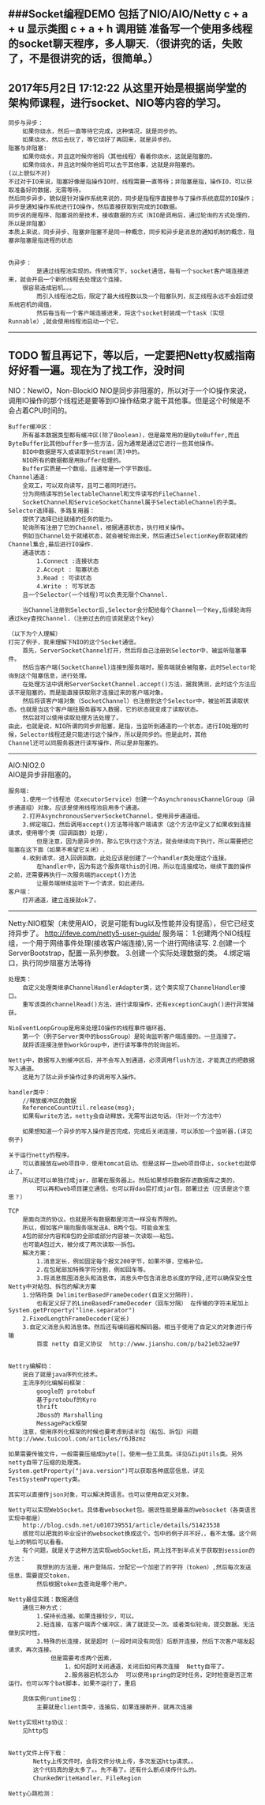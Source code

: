 ###Socket编程DEMO
包括了NIO/AIO/Netty
    c + a + u 显示类图
    c + a + h 调用链
    准备写一个使用多线程的socket聊天程序，多人聊天.（很讲究的话，失败了，不是很讲究的话，很简单。）
---
2017年5月2日 17:12:22 
从这里开始是根据尚学堂的架构师课程，进行socket、NIO等内容的学习。
---
    同步与异步：
        如果你烧水，然后一直等待它完成，这种情况，就是同步的。
        如果烧水，然后去玩了，等它烧好了再回来，就是异步的。
    阻塞与非阻塞:
        如果你烧水，并且这时候你爸妈（其他线程）看着你烧水，这就是阻塞的。
        如果你烧水，并且这时候你爸妈可以去干其他事，这就是非阻塞的。
    (以上貌似不对)
    不过对于IO来说，阻塞好像是指操作IO时，线程需要一直等待；非阻塞是指，操作IO，可以获取准备好的数据，无需等待。
    然后同步异步，貌似是针对操作系统来说的，同步是指程序直接参与了操作系统底层的IO操作；异步是通知操作系统进行IO操作，然后直接获取到完成的IO数据。
    同步说的是程序，阻塞说的是技术，接收数据的方式（NIO是调用后，通过轮询的方式处理的，所以是非阻塞）
    本质上来说，同步异步、阻塞非阻塞不是同一种概念，同步和异步是消息的通知机制的概念，阻塞非阻塞是指进程的状态 
    
        
    伪异步：
            是通过线程池实现的。传统情况下，socket通信，每有一个socket客户端连接进来，就会开启一个新的线程去处理这个连接。
        很容易造成宕机。。。
            而引入线程池之后，限定了最大线程数以及一个阻塞队列，反正线程永远不会超过使系统宕机的阈值，
            然后每当有一个客户端连接进来，将这个socket封装成一个task（实现Runnable）,就会使用线程池启动一个它。
---
TODO 暂且再记下，等以后，一定要把Netty权威指南好好看一遍。现在为了找工作，没时间
---
NIO：NewIO，Non-BlockIO 
    NIO是同步非阻塞的，所以对于一个IO操作来说，调用IO操作的那个线程还是要等到IO操作结束才能干其他事。但是这个时候是不会占着CPU时间的。 
    
    Buffer缓冲区：
        所有基本数据类型都有缓冲区(除了Boolean)，但是最常用的是ByteBuffer,而且ByteBuffer比其他buffer多一些方法，因为通常是通过它进行一些其他操作。
        BIO中数据是写入或读取到Stream(流)中的。
        NIO所有的数据都是用Buffer处理的。
        Buffer实质是一个数组，且通常是一个字节数组。
    Channel通道:
        全双工，可以双向读写，且可二者同时进行。
        分为网络读写的SelectableChannel和文件读写的FileChannel.
        SocketChannel和ServiceSocketChannel属于SelectableChannel的子类。
    Selector选择器、多路复用器：
        提供了选择已经就绪的任务的能力。
        轮询所有注册了它的Channel，根据通道状态，执行相关操作。
        例如当Channel处于就绪状态，就会被轮询出来，然后通过SelectionKey获取就绪的Channel集合,最后进行IO操作.
        通道状态：
            1.Connect :连接状态
            2.Accept : 阻塞状态
            3.Read : 可读状态
            4.Write : 可写状态 
        且一个Selector(一个线程)可以负责无限个Channel.
        
        当Channel注册到Selector后,Selector会分配给每个Channel一个Key,后续轮询将通过key查找Channel.（注册过去的应该就是这个key）
    
    （以下为个人理解）
    打完了例子，我来理解下NIO的这个Socket通信。
        首先，ServerSocketChannel打开，然后将自己注册到Selector中，被监听阻塞事件。
        然后当客户端(SocketChannel)连接到服务端时，服务端就会被阻塞，此时Selector轮询到这个阻塞信息，进行处理。
        在处理方法中调用ServerSocketChannel.accept()方法，据我猜测，此时这个方法应该不是阻塞的，而是能直接获取刚才连接过来的客户端对象。
        然后将该客户端对象（SocketChannel）也注册到这个Selector中，被监听其读取状态。也就是当这个客户端往服务器写入数据，它的状态就变成了读取状态。
        然后就可以使用读取处理方法处理了。
    由此，也就是说，NIO所谓的同步非阻塞，是指，当监听到通道的一个状态，进行IO处理的时候，Selector线程还是只能进行这个操作，所以是同步的。但是此时，其他
    Channel还可以同服务器进行读写操作，所以是非阻塞的。
---
AIO:NIO2.0  
    AIO是异步非阻塞的。
    
    服务端:
        1.使用一个线程池（ExecutorService）创建一个AsynchronousChannelGroup（异步通道组）对象。应该是使用线程池启用多个通道。
        2.打开AsynchronousServerSocketChannel，使用异步通道组。
        3.绑定端口，然后调用accept()方法等待客户端请求（这个方法中定义了如果收到连接请求，使用哪个类（回调函数）处理），
            但是注意，因为是异步的，那么它执行这个方法，就会继续向下执行，所以需要把它阻塞在这下面（如果不希望它关闭）.
        4.收到请求，进入回调函数。此处应该是创建了一个handler类处理这个连接。
            在handler中，因为有这个服务端this的引用。所以在连接成功，继续下面的操作之前，还需要再执行一次服务端的accept()方法
            让服务端继续监听下一个请求，如此递归。
    客户端：
        打开通道，建立连接就ok了。
---
Netty:NIO框架（未使用AIO，说是可能有bug以及性能并没有提高），但它已经支持异步了。
    http://ifeve.com/netty5-user-guide/
    服务端：
        1.创建两个NIO线程组，一个用于网络事件处理(接收客户端连接),另一个进行网络读写.
        2.创建一个ServerBootstrap，配置一系列参数。
        3.创建一个实际处理数据的类。
        4.绑定端口，执行同步阻塞方法等待
        
        
    处理类：
        自定义处理类继承ChannelHandlerAdapter类，这个类实现了ChannelHandler接口。
        重写该类的channelRead()方法，进行读取操作，还有exceptionCaugh()进行异常捕获。
    
    NioEventLoopGroup是用来处理IO操作的线程事件循环器、
        第一个（例子Server类中的bossGroup）是轮询监听客户端连接的。一旦连接了。
        就将该连接注册到workGroup中，进行读写事件的轮询监听。
        
    Netty中，数据写入到缓冲区后，并不会写入到通道，必须调用flush方法，才能真正的把数据写入通道。
        这是为了防止异步操作过多的调用写入操作。
    
    handler类中：
        //释放缓冲区的数据
        ReferenceCountUtil.release(msg);
        如果有write方法，netty会自动释放，无需写出这句话。（针对一个方法中）
        
        如果想知道一个异步的写入操作是否完成，完成后关闭连接，可以添加一个监听器.(详见例子)
    
    关于运行netty的程序。
        可以直接放在web项目中，使用tomcat启动。但是这样一旦web项目停止，socket也就停止了。
        所以还可以单独打成jar，部署在服务器上。然后如果想将数据存进数据库之类的，
            可以再和web项目建立通信，也可以将dao层打成jar包，部署过去（应该是这个意思？）
    
    TCP
        是面向流的协议。也就是所有数据都是河流一样没有界限的。
        所以，假如客户端向服务端发送A、B两个包。可能会发生
        A包的部分内容和B包的全部或部分内容被一次读取——粘包。
        也可能A包过大，被分成了两次读取——拆包。
        解决方案：
            1.消息定长，例如固定每个报文200字节，如果不够，空格补位。
            2.在包尾部加特殊字符分割，例如回车等。
            3.将消息氛围消息头和消息体，消息头中包含消息总长度的字段,还可以确保安全性
    Netty中对粘包、拆包的解决方案
        1.分隔符类 DelimiterBasedFrameDecoder(自定义分隔符)，
            也有定义好了的LineBasedFrameDecoder（回车分隔） 在传输的字符末尾加上System.getProperty("line.separator")
        2.FixedLengthFrameDecoder(定长)
        3.自定义消息头和消息体。然后还有编码器和解码器。相当于使用了自定义的对象进行传输
            百度 netty 自定义协议  http://www.jianshu.com/p/ba21eb32ae97
            
    
    Nettry编解码：
        说白了就是java序列化技术。
        主流序列化编解码框架：
            google的 protobuf
            基于protobuf的Kyro
            thrift
            JBoss的 Marshalling
            MessagePack框架
        注意，使用序列化框架的时候也要考虑到读半包（粘包、拆包）问题 http://www.tuicool.com/articles/r6JBzmz
    
    如果需要传输文件，一般需要压缩成byte[]。使用一些工具类。详见GZipUtils类。另外netty自带了压缩的处理类。
    System.getProperty("java.version")可以获取各种底层信息，详见TestSystemProperty类。
    
    其实可以直接传json对象，可以解决跨语言。也可以使用自定义对象。
    
    Netty可以实现WebSocket。具体看websocket包。据说性能是最高的websocket（各类语言实现中都是）
        http://blog.csdn.net/u010739551/article/details/51423538
        感觉可以把我的毕业设计的websocket换成这个。包中的例子并不好，，看不太懂。这个网址上的稍后可以看看。
        有个问题，就是关于这种方法实现webSocket后，网上找不到半点关于获取到session的方法：
            我想到的方法是，用户登陆后，分配它一个加密了的字符（token）,然后每次发送信息，需要提交token，
            然后根据token去查询是哪个用户。
        
    Netty最佳实践：数据通信
        通信三种方式：
            1.保持长连接。如果连接较少，可以。
            2.短连接，在客户端弄个缓冲区，满了就提交一次。或者类似轮询，提交数据。无法做到实时性。
            3.特殊的长连接，就是超时（一段时间没有同信）后断开连接，然后下次客户端发起请求，再次连接。
                但是需要考虑两个因素，
                    1，如何超时关闭通道，关闭后如何再次连接  Netty自带了。
                    2.服务器宕机怎么办  可以使用spring的定时任务，定时检查是否正常运行。也可以写个bat脚本，如果不运行了，重启
    
        具体实例runtime包：
            主要就是client类中，连接后，如果连接断开，就再次连接
    
    Netty实现Http协议：
        见http包
        
    
    Netty文件上传下载：
           Netty上传文件时，会将文件分块上传，多次发送http请求。。
           这个代码真的是太多了。。先不看了。还有什么断点续传什么的。
           ChunkedWriteHandler、FileRegion
    
    Netty心跳检测：
        